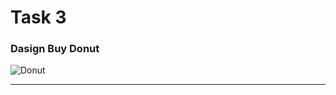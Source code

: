# Task 3

### Dasign Buy Donut

![Donut](https://github.com/ZeinabAbdien00/iti-android-tasks/assets/105871085/65dff143-6976-4bdd-a6f5-41973c3060bc)

------------------------------------------------
